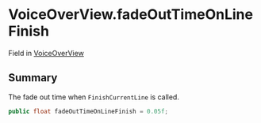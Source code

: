 # VoiceOverView.fadeOutTimeOnLineFinish

Field in [VoiceOverView](/api/csharp/yarn.unity.voiceoverview.md)

## Summary


The fade out time when  <code>FinishCurrentLine</code>  is
called.


```csharp
public float fadeOutTimeOnLineFinish = 0.05f;
```

